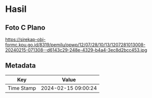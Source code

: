 # Hasil

## Foto C Plano

https://sirekap-obj-formc.kpu.go.id/8319/pemilu/ppwp/12/07/28/10/13/1207281013008-20240215-071308--d6143c29-248e-4329-b4a4-3ec8d2bcc453.jpg


## Metadata

| Key        | Value               |
| ---------- | ------------------- |
| Time Stamp | 2024-02-15 09:00:24 |



